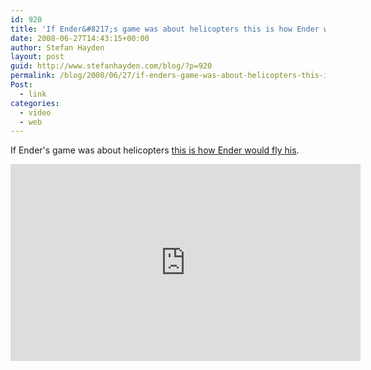 ```yaml
---
id: 920
title: 'If Ender&#8217;s game was about helicopters this is how Ender would fly his.'
date: 2008-06-27T14:43:15+00:00
author: Stefan Hayden
layout: post
guid: http://www.stefanhayden.com/blog/?p=920
permalink: /blog/2008/06/27/if-enders-game-was-about-helicopters-this-is-how-ender-would-fly-his/
Post:
  - link
categories:
  - video
  - web
---
```

If Ender's game was about helicopters <a href="https://www.youtube.com/watch?v=q6F-0rIpLJE">this is how Ender would fly his</a>.

<iframe width="560" height="315" src="https://www.youtube.com/embed/q6F-0rIpLJE&hl=en" title="YouTube video player" frameborder="0" allow="accelerometer; autoplay; clipboard-write; encrypted-media; gyroscope; picture-in-picture" allowfullscreen></iframe>
